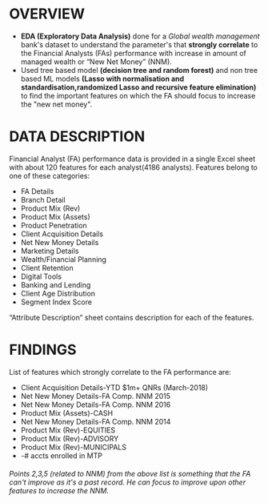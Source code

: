 # OVERVIEW
  - **EDA (Exploratory Data Analysis)** done for a *Global wealth management* bank's dataset to understand the parameter's that **strongly correlate** to the Financial Analysts (FAs) performance with increase in amount of managed wealth or “New Net Money” (NNM).
  - Used tree based model **(decision tree and random forest)** and non tree based ML models **(Lasso with normalisation and standardisation,randomized Lasso and recursive feature elimination)**  to find the important features on which the FA should focus to increase the "new net money".
 
# DATA DESCRIPTION
Financial Analyst (FA) performance data is provided in a single Excel sheet with about 120 features for each analyst(4186 analysts). Features belong to one of these categories:

  - FA Details 
  - Branch Detail
  - Product Mix (Rev)
  - Product Mix (Assets)
  - Product Penetration
  - Client Acquisition Details
  - Net New Money Details
  - Marketing Details
  - Wealth/Financial Planning
  - Client Retention
  - Digital Tools
  - Banking and Lending
  - Client Age Distribution
  - Segment Index Score
  
“Attribute Description” sheet contains description for each of the features.

# FINDINGS
List of features which strongly correlate to the FA performance are:
  - Client Acquisition Details-YTD $1m+ QNRs (March-2018)
  - Net New Money Details-FA Comp. NNM 2015
  - Net New Money Details-FA Comp. NNM 2016
  - Product Mix (Assets)-CASH 
  - Net New Money Details-FA Comp. NNM 2014
  - Product Mix (Rev)-EQUITIES
  - Product Mix (Rev)-ADVISORY
  - Product Mix (Rev)-MUNICIPALS
  - -# accts enrolled in MTP

###### Points 2,3,5 (related to NNM) from the above list is something that the FA can't improve as it's a past record. He can focus to improve upon other features to increase the NNM.
